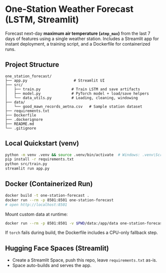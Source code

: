 # One-Station Weather Forecast (LSTM, Streamlit)

Forecast next-day **maximum air temperature (`atmp_max`)** from the last 7 days of features using a single weather station.
Includes a Streamlit app for instant deployment, a training script, and a Dockerfile for containerized runs.

## Project Structure

```
one_station_forecast/
├── app.py                     # Streamlit UI
├── src/
│   ├── train.py              # Train LSTM and save artifacts
│   ├── model.py              # PyTorch model + load/save helpers
│   └── data_utils.py         # Loading, cleaning, windowing
├── data/
│   └── good_mawn_records_aetna.csv   # Sample station dataset
├── requirements.txt
├── Dockerfile
├── .dockerignore
├── README.md
└── .gitignore
```

## Local Quickstart (venv)
```bash
python -m venv .venv && source .venv/bin/activate  # Windows: .venv\Scripts\activate
pip install -r requirements.txt
python src/train.py
streamlit run app.py
```

## Docker (Containerized Run)
```bash
docker build -t one-station-forecast .
docker run --rm -p 8501:8501 one-station-forecast
# open http://localhost:8501
```

Mount custom data at runtime:
```bash
docker run --rm -p 8501:8501 -v $PWD/data:/app/data one-station-forecast
```

If `torch` fails during build, the Dockerfile includes a CPU-only fallback step.

## Hugging Face Spaces (Streamlit)
- Create a Streamlit Space, push this repo, leave `requirements.txt` as-is.
- Space auto-builds and serves the app.
